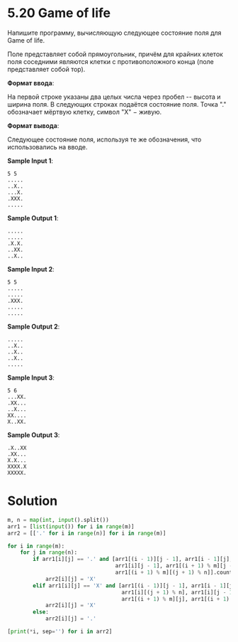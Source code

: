 # 5.20 Game of life

Напишите программу, вычисляющую следующее состояние поля для Game of life. 

Поле представляет собой прямоугольник, причём для крайних клеток поля соседними являются клетки с противоположного конца (поле представляет собой тор).

**Формат ввода**:

На первой строке указаны два целых числа через пробел -- высота и ширина поля. В следующих строках подаётся состояние поля. Точка "." обозначает мёртвую клетку, символ "X" − живую. 

**Формат вывода**:

Следующее состояние поля, используя те же обозначения, что использовались на вводе.

**Sample Input 1**:

```
5 5
.....
..X..
...X.
.XXX.
.....
```

**Sample Output 1**:

```
.....
.....
.X.X.
..XX.
..X..
```

**Sample Input 2**:

```
5 5
.....
.....
.XXX.
.....
.....
```

**Sample Output 2**:

```
.....
..X..
..X..
..X..
.....
```

**Sample Input 3**:

```
5 6
...XX.
.XX...
..X...
XX....
X..XX.
```

**Sample Output 3**:

```
.X..XX
.XX...
X.X...
XXXX.X
XXXXX.
```

# Solution
```python
m, n = map(int, input().split())
arr1 = [list(input()) for i in range(m)]
arr2 = [['.' for i in range(n)] for i in range(m)]

for i in range(m):
    for j in range(n):
        if arr1[i][j] == '.' and [arr1[(i - 1)][j - 1], arr1[i - 1][j], arr1[i - 1][(j + 1) % n], arr1[i][(j + 1) % n],
                                  arr1[i][j - 1], arr1[(i + 1) % m][j - 1], arr1[(i + 1) % m][j],
                                  arr1[(i + 1) % m][(j + 1) % n]].count('X') == 3:
            arr2[i][j] = 'X'
        elif arr1[i][j] == 'X' and [arr1[(i - 1)][j - 1], arr1[i - 1][j], arr1[i - 1][(j + 1) % n],
                                    arr1[i][(j + 1) % n], arr1[i][j - 1], arr1[(i + 1) % m][j - 1],
                                    arr1[(i + 1) % m][j], arr1[(i + 1) % m][(j + 1) % n]].count('X') in [2, 3]:
            arr2[i][j] = 'X'
        else:
            arr2[i][j] = '.'

[print(*i, sep='') for i in arr2]
```
